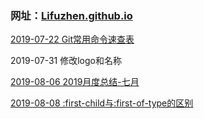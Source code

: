 ### 网址：[Lifuzhen.github.io](https://Lifuzhen.github.io)

[2019-07-22   Git常用命令速查表](https://lifuzhen.github.io/2019/07/22/Git%E5%B8%B8%E7%94%A8%E5%91%BD%E4%BB%A4%E9%80%9F%E6%9F%A5%E8%A1%A8/)

2019-07-31  修改logo和名称

[2019-08-06   2019月度总结-七月](https://lifuzhen.github.io/2019/08/06/2019%E6%9C%88%E5%BA%A6%E6%80%BB%E7%BB%93-%E4%B8%83%E6%9C%88/)

[2019-08-08   :first-child与:first-of-type的区别](https://lifuzhen.github.io/2019/08/08/css%E9%80%89%E6%8B%A9%E5%99%A8%E4%B8%AD-first-child%E4%B8%8E-first-of-type%E7%9A%84%E5%8C%BA%E5%88%AB/)

